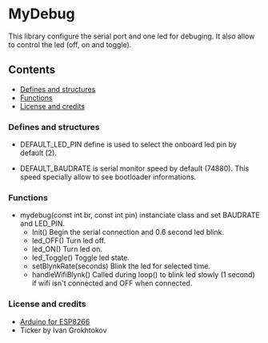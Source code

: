 # MyDebug
This library configure the serial port and one led for debuging.  It also allow to control the led (off, on and toggle).

## Contents
- [Defines and structures](#defines-and-structures)  
- [Functions](#functions)
- [License and credits](#license-and-credits)

### Defines and structures
* DEFAULT_LED_PIN define is used to select the onboard led pin by default (2).

* DEFAULT_BAUDRATE is serial monitor speed by default (74880).  This speed specially allow to see bootloader informations.

### Functions
* mydebug(const int br, const int pin) instanciate class and set BAUDRATE and LED_PIN.
  * Init()		    Begin the serial connection and 0.6 second led blink.
  * led_OFF()		  Turn led off.
  * led_ON()		  Turn led on.
  * led_Toggle()	Toggle led state.
  * setBlynkRate(seconds) Blink the led for selected time.
  * handleWifiBlynk()     Called during loop() to blink led slowly (1 second) if wifi isn't connected and OFF when connected.

### License and credits
- [Arduino for ESP8266](https://github.com/esp8266/Arduino)
- Ticker by Ivan Grokhtokov
